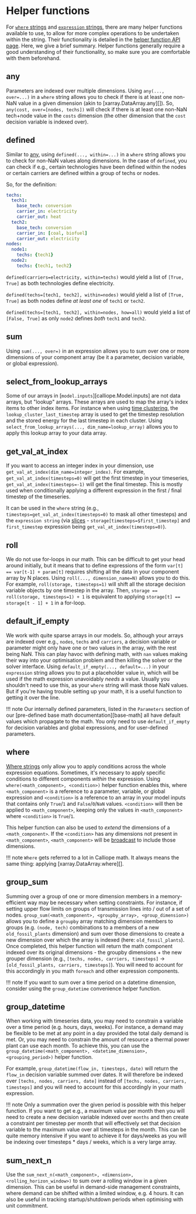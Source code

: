 
# Helper functions

For [`where` strings](syntax.md#where-strings) and [`expression` strings](syntax.md#where-strings), there are many helper functions available to use, to allow for more complex operations to be undertaken within the string.
Their functionality is detailed in the [helper function API page](../reference/api/helper_functions.md).
Here, we give a brief summary.
Helper functions generally require a good understanding of their functionality, so make sure you are comfortable with them beforehand.

## any

Parameters are indexed over multiple dimensions.
Using `any(..., over=...)` in a `where` string allows you to check if there is at least one non-NaN value in a given dimension (akin to [xarray.DataArray.any][]).
So, `any(cost, over=[nodes, techs])` will check if there is at least one non-NaN tech+node value in the `costs` dimension (the other dimension that the `cost` decision variable is indexed over).

## defined

Similar to [any](#any), using `defined(..., within=...)` in a `where` string allows you to check for non-NaN values along dimensions.
In the case of `defined`, you can check if e.g., certain technologies have been defined within the nodes or certain carriers are defined within a group of techs or nodes.

So, for the definition:

```yaml
techs:
  tech1:
    base_tech: conversion
    carrier_in: electricity
    carrier_out: heat
  tech2:
    base_tech: conversion
    carrier_in: [coal, biofuel]
    carrier_out: electricity
nodes:
  node1:
    techs: {tech1}
  node2:
    techs: {tech1, tech2}
```

`defined(carriers=electricity, within=techs)` would yield a list of `[True, True]` as both technologies define electricity.

`defined(techs=[tech1, tech2], within=nodes)` would yield a list of `[True, True]` as both nodes define _at least one_ of `tech1` or `tech2`.

`defined(techs=[tech1, tech2], within=nodes, how=all)` would yield a list of `[False, True]` as only `node2` defines _both_ `tech1` and `tech2`.

## sum

Using `sum(..., over=)` in an expression allows you to sum over one or more dimensions of your component array (be it a parameter, decision variable, or global expression).

## select_from_lookup_arrays

Some of our arrays in [`model.inputs`][calliope.Model.inputs] are not data arrays, but "lookup" arrays.
These arrays are used to map the array's index items to other index items.
For instance when using [time clustering](../advanced/time.md#time-clustering), the `lookup_cluster_last_timestep` array is used to get the timestep resolution and the stored energy for the last timestep in each cluster.
Using `select_from_lookup_arrays(..., dim_name=lookup_array)` allows you to apply this lookup array to your data array.

## get_val_at_index

If you want to access an integer index in your dimension, use `get_val_at_index(dim_name=integer_index)`.
For example, `get_val_at_index(timesteps=0)` will get the first timestep in your timeseries, `get_val_at_index(timesteps=-1)` will get the final timestep.
This is mostly used when conditionally applying a different expression in the first / final timestep of the timeseries.

It can be used in the `where` string (e.g., `timesteps=get_val_at_index(timesteps=0)` to mask all other timesteps) and the `expression string` (via [slices](syntax.md#slices) - `storage[timesteps=$first_timestep]` and `first_timestep` expression being `get_val_at_index(timesteps=0)`).

## roll

We do not use for-loops in our math.
This can be difficult to get your head around initially, but it means that to define expressions of the form `var[t] == var[t-1] + param[t]` requires shifting all the data in your component array by N places.
Using `roll(..., dimension_name=N)` allows you to do this.
For example, `roll(storage, timesteps=1)` will shift all the storage decision variable objects by one timestep in the array.
Then, `storage == roll(storage, timesteps=1) + 1` is equivalent to applying `storage[t] == storage[t - 1] + 1` in a for-loop.

## default_if_empty

We work with quite sparse arrays in our models.
So, although your arrays are indexed over e.g., `nodes`, `techs` and `carriers`, a decision variable or parameter might only have one or two values in the array, with the rest being NaN.
This can play havoc with defining math, with `nan` values making their way into your optimisation problem and then killing the solver or the solver interface.
Using `default_if_empty(..., default=...)` in your `expression` string allows you to put a placeholder value in, which will be used if the math expression unavoidably _needs_ a value.
Usually you shouldn't need to use this, as your `where` string will mask those NaN values.
But if you're having trouble setting up your math, it is a useful function to getting it over the line.

!!! note
    Our internally defined parameters, listed in the `Parameters` section of our [pre-defined base math documentation][base-math] all have default values which propagate to the math.
    You only need to use `default_if_empty` for decision variables and global expressions, and for user-defined parameters.

## where

[Where strings](syntax.md#where-strings) only allow you to apply conditions across the whole expression equations.
Sometimes, it's necessary to apply specific conditions to different components _within_ the expression.
Using `where(<math_component>, <condition>)` helper function enables this,
where `<math_component>` is a reference to a parameter, variable, or global expression and `<condition>` is a reference to an array in your model inputs that contains only `True`/`1` and `False`/`0`/`NaN` values.
`<condition>` will then be applied to `<math_component>`, keeping only the values in `<math_component>` where `<condition>` is `True`/`1`.

This helper function can also be used to _extend_ the dimensions of a `<math_component>`.
If the `<condition>` has any dimensions not present in `<math_component>`, `<math_component>` will be [broadcast](https://tutorial.xarray.dev/fundamentals/02.3_aligning_data_objects.html#broadcasting-adjusting-arrays-to-the-same-shape) to include those dimensions.

!!! note
    `Where` gets referred to a lot in Calliope math.
    It always means the same thing: applying [xarray.DataArray.where][].

## group_sum

Summing over a group of one or more dimension members in a memory-efficient way may be necessary when setting constraints.
For instance, if setting upper flow limits on groups of transmission lines into / out of a set of nodes.
`group_sum(<math_component>, <groupby_array>, <group_dimension>)` allows you to define a `groupby` array matching dimension members to groups (e.g. `(node, tech)` combinations to a members of a new `old_fossil_plants` dimension) and sum over those dimensions to create a new dimension over which the array is indexed (here: `old_fossil_plants`).
Once completed, this helper function will return the math component indexed over its original dimensions - the groupby dimensions + the new grouper dimension (e.g., `[techs, nodes, carriers, timesteps]` → `[old_fossil_plants, carriers, timesteps]`).
You will need to account for this accordingly in you math `foreach` and other expression components.

!!! note
    If you want to sum over a time period on a datetime dimension, consider using the `group_datetime` convenience helper function.

## group_datetime

When working with timeseries data, you may need to constrain a variable over a time period (e.g. hours, days, weeks).
For instance, a demand may be flexible to be met at any point in a day provided the total daily demand is met.
Or, you may need to constrain the amount of resource a thermal power plant can use each month.
To achieve this, you can use the `group_datetime(<math_component>, <datetime_dimension>, <grouping_period>)` helper function.

For example, `group_datetime(flow_in, timesteps, date)` will return the `flow_in` decision variable summed over dates.
It will therefore be indexed over `[techs, nodes, carriers, date]` instead of `[techs, nodes, carriers, timesteps]` and you will need to account for this accordingly in your math expression.

!!! note
    Only a summation over the given period is possible with this helper function.
    If you want to get e.g., a maximum value per month then you will need to create a new decision variable indexed over `months` and then create a constraint per timestep per month that will effectively set that decision variable to the maximum value over all timesteps in the month.
    This can be quite memory intensive if you want to achieve it for days/weeks as you will be indexing over timesteps * days / weeks, which is a very large array.

## sum_next_n

Use the `sum_next_n(<math_component>, <dimension>, <rolling_horizon_window>)` to sum over a rolling window in a given dimension.
This can be useful in demand-side management constraints, where demand can be shifted within a limited window, e.g. 4 hours.
It can also be useful in tracking startup/shutdown periods when optimising with unit commitment.
